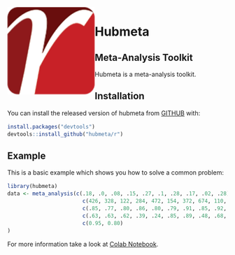 
<img width="200" src="man/figures/hubmeta-logo.png?raw=TRUE" alt="hubmeta logo" align="left">

# Hubmeta
## Meta-Analysis Toolkit

<!-- badges: start -->
<!-- badges: end -->

Hubmeta is a meta-analysis toolkit.

## Installation

You can install the released version of hubmeta from [GITHUB](https://github.com/hubmeta/R) with:

``` r
install.packages("devtools")
devtools::install_github("hubmeta/r")
```

## Example

This is a basic example which shows you how to solve a common problem:

``` r
library(hubmeta)
data <- meta_analysis(c(.18, .0, .08, .15, .27, .1, .28, .17, .02, .28),
                        c(426, 328, 122, 284, 472, 154, 372, 674, 110, 116),
                        c(.85, .77, .80, .86, .80, .79, .91, .85, .92, .85),
                        c(.63, .63, .62, .39, .24, .85, .89, .48, .68, .84),
                        c(0.95, 0.80)
)
```

For more information take a look at [Colab Notebook](https://colab.research.google.com/drive/1I6Hr2wAE9-9kd6boDE2WaV7up4z-oQb3?usp=sharing).

